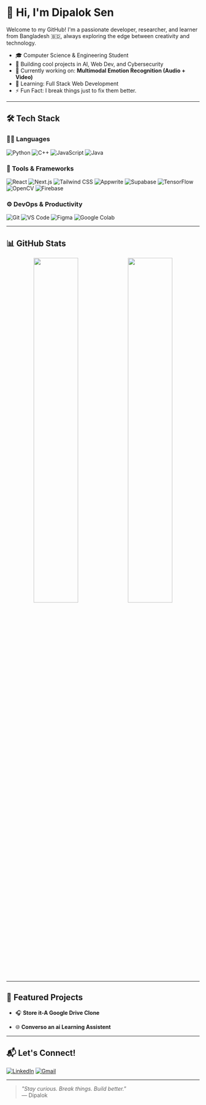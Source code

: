 # 👋 Hi, I'm Dipalok Sen

Welcome to my GitHub! I'm a passionate developer, researcher, and learner from Bangladesh 🇧🇩, always exploring the edge between creativity and technology.

- 🎓 Computer Science & Engineering Student  
- 🤖 Building cool projects in AI, Web Dev, and Cybersecurity  
- 🧠 Currently working on: **Multimodal Emotion Recognition (Audio + Video)**  
- 🌱 Learning: Full Stack Web Development
- ⚡ Fun Fact: I break things just to fix them better.

---

## 🛠️ Tech Stack

### 👨‍💻 Languages
![Python](https://img.shields.io/badge/-Python-3776AB?style=flat&logo=python&logoColor=white)
![C++](https://img.shields.io/badge/-C++-00599C?style=flat&logo=c%2B%2B&logoColor=white)
![JavaScript](https://img.shields.io/badge/-JavaScript-F7DF1E?style=flat&logo=javascript&logoColor=black)
![Java](https://img.shields.io/badge/-Java-007396?style=flat&logo=java&logoColor=white)

### 🧰 Tools & Frameworks
![React](https://img.shields.io/badge/-React-20232A?style=flat&logo=react&logoColor=61DAFB)
![Next.js](https://img.shields.io/badge/-Next.js-000000?style=flat&logo=next.js&logoColor=white)
![Tailwind CSS](https://img.shields.io/badge/-Tailwind%20CSS-38B2AC?style=flat&logo=tailwind-css&logoColor=white)
![Appwrite](https://img.shields.io/badge/-Appwrite-F02E65?style=flat&logo=appwrite&logoColor=white)
![Supabase](https://img.shields.io/badge/-Supabase-3ECF8E?style=flat&logo=supabase&logoColor=white)
![TensorFlow](https://img.shields.io/badge/-TensorFlow-FF6F00?style=flat&logo=tensorflow&logoColor=white)
![OpenCV](https://img.shields.io/badge/-OpenCV-5C3EE8?style=flat&logo=opencv&logoColor=white)
![Firebase](https://img.shields.io/badge/-Firebase-FFCA28?style=flat&logo=firebase&logoColor=black)

### ⚙️ DevOps & Productivity
![Git](https://img.shields.io/badge/-Git-F05032?style=flat&logo=git&logoColor=white)
![VS Code](https://img.shields.io/badge/-VSCode-007ACC?style=flat&logo=visual-studio-code&logoColor=white)
![Figma](https://img.shields.io/badge/-Figma-F24E1E?style=flat&logo=figma&logoColor=white)
![Google Colab](https://img.shields.io/badge/-Colab-F9AB00?style=flat&logo=google-colab&logoColor=white)

---

## 📊 GitHub Stats

<p align="center">
  <img src="https://github-readme-stats.vercel.app/api?username=AksharSen&show_icons=true&theme=radical" width="48%" />
  <img src="https://github-readme-streak-stats.herokuapp.com?user=AksharSen&theme=radical" width="48%" />
</p>

---

## 📂 Featured Projects

- 🎧 **Store it-A Google Drive Clone**  
  

- 🌐 **Converso an ai Learning Assistent**  
  

  

---

## 📬 Let's Connect!

[![LinkedIn](https://img.shields.io/badge/-LinkedIn-0A66C2?style=flat&logo=linkedin&logoColor=white)](https://linkedin.com/in/dipaloksen)
[![Gmail](https://img.shields.io/badge/-Gmail-D14836?style=flat&logo=gmail&logoColor=white)](mailto:aksharsen68@gmail.com)


---

> _"Stay curious. Break things. Build better."_  
> — Dipalok
